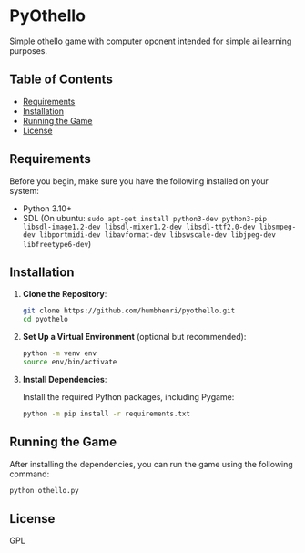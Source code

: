 # PyOthello

Simple othello game with computer oponent intended for simple ai learning purposes.

## Table of Contents

- [Requirements](#requirements)
- [Installation](#installation)
- [Running the Game](#running-the-game)
- [License](#license)

## Requirements

Before you begin, make sure you have the following installed on your system:

- Python 3.10+
- SDL (On ubuntu: `sudo apt-get install python3-dev python3-pip libsdl-image1.2-dev libsdl-mixer1.2-dev libsdl-ttf2.0-dev libsmpeg-dev libportmidi-dev libavformat-dev libswscale-dev libjpeg-dev libfreetype6-dev`)

## Installation

1. **Clone the Repository**:

    ```bash
    git clone https://github.com/humbhenri/pyothello.git
    cd pyothelo
    ```

2. **Set Up a Virtual Environment** (optional but recommended):

    ```bash
    python -m venv env
    source env/bin/activate
    ```

3. **Install Dependencies**:

    Install the required Python packages, including Pygame:

    ```bash
    python -m pip install -r requirements.txt
    ```

## Running the Game

After installing the dependencies, you can run the game using the following command:

```bash
python othello.py
```

## License
GPL
